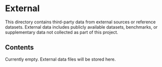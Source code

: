 # External

This directory contains third-party data from external sources or reference datasets.
External data includes publicly available datasets, benchmarks, or supplementary data not collected as part of this project.

## Contents

Currently empty. External data files will be stored here.
